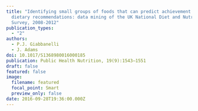 ```yaml
---
title: "Identifying small groups of foods that can predict achievement of key
  dietary recommendations: data mining of the UK National Diet and Nutrition
  Survey, 2008-2012"
publication_types:
  - "2"
authors:
  - P.J. Giabbanelli
  - J. Adams
doi: 10.1017/S1368980016000185
publication: Public Health Nutrition, 19(9):1543–1551
draft: false
featured: false
image:
  filename: featured
  focal_point: Smart
  preview_only: false
date: 2016-09-28T19:36:00.000Z
---
```

